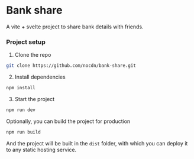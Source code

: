 # Bank share

A vite + svelte project to share bank details with friends.

### Project setup

1. Clone the repo

```bash
git clone https://github.com/nocdn/bank-share.git
```

2. Install dependencies

```bash
npm install
```

3. Start the project

```bash
npm run dev
```

Optionally, you can build the project for production

```bash
npm run build
```

And the project will be built in the `dist` folder, with which you can deploy it to any static hosting service.
